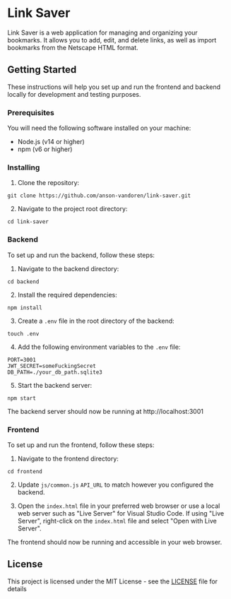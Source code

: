 # Link Saver

Link Saver is a web application for managing and organizing your bookmarks. It allows you to add,
edit, and delete links, as well as import bookmarks from the Netscape HTML format.

## Getting Started

These instructions will help you set up and run the frontend and backend locally for development and
testing purposes.

### Prerequisites

You will need the following software installed on your machine:

- Node.js (v14 or higher)
- npm (v6 or higher)

### Installing

1. Clone the repository:

```
git clone https://github.com/anson-vandoren/link-saver.git
```

2. Navigate to the project root directory:

```
cd link-saver
```

### Backend

To set up and run the backend, follow these steps:

1. Navigate to the backend directory:

```
cd backend
```

2. Install the required dependencies:

```
npm install
```

3. Create a `.env` file in the root directory of the backend:

```
touch .env
```

4. Add the following environment variables to the `.env` file:

```
PORT=3001
JWT_SECRET=someFuckingSecret
DB_PATH=./your_db_path.sqlite3
```

5. Start the backend server:

```
npm start
```

The backend server should now be running at http://localhost:3001

### Frontend

To set up and run the frontend, follow these steps:

1. Navigate to the frontend directory:

```
cd frontend
```

2. Update `js/common.js` `API_URL` to match however you configured the backend.

3. Open the `index.html` file in your preferred web browser or use a local web server such as
"Live Server" for Visual Studio Code. If using "Live Server", right-click on the `index.html` file
and select "Open with Live Server".

The frontend should now be running and accessible in your web browser.

## License

This project is licensed under the MIT License - see the [LICENSE](LICENSE) file for details
